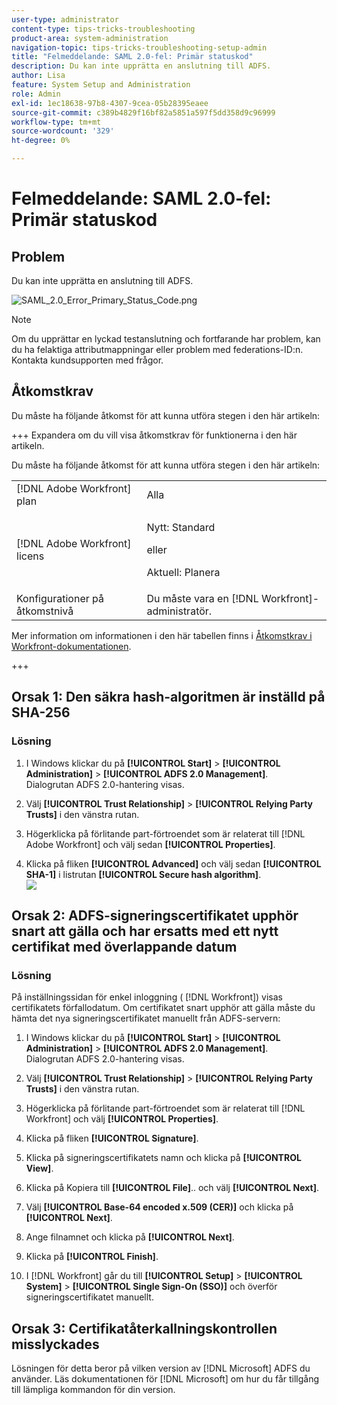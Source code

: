 ```yaml
---
user-type: administrator
content-type: tips-tricks-troubleshooting
product-area: system-administration
navigation-topic: tips-tricks-troubleshooting-setup-admin
title: "Felmeddelande: SAML 2.0-fel: Primär statuskod"
description: Du kan inte upprätta en anslutning till ADFS.
author: Lisa
feature: System Setup and Administration
role: Admin
exl-id: 1ec18638-97b8-4307-9cea-05b28395eaee
source-git-commit: c389b4829f16bf82a5851a597f5dd358d9c96999
workflow-type: tm+mt
source-wordcount: '329'
ht-degree: 0%

---
```


# Felmeddelande: SAML 2.0-fel: Primär statuskod

## Problem

Du kan inte upprätta en anslutning till ADFS.

![SAML_2.0_Error_Primary_Status_Code.png](assets/saml-2.0-error-primary-status-code.png)

>[!NOTE]
>
>Om du upprättar en lyckad testanslutning och fortfarande har problem, kan du ha felaktiga attributmappningar eller problem med federations-ID:n. Kontakta kundsupporten med frågor.

## Åtkomstkrav

Du måste ha följande åtkomst för att kunna utföra stegen i den här artikeln:

+++ Expandera om du vill visa åtkomstkrav för funktionerna i den här artikeln.

Du måste ha följande åtkomst för att kunna utföra stegen i den här artikeln:

<table style="table-layout:auto"> 
 <col> 
 <col> 
 <tbody> 
  <tr> 
   <td role="rowheader">[!DNL Adobe Workfront] plan</td> 
   <td>Alla</td> 
  </tr> 
  <tr> 
   <td role="rowheader">[!DNL Adobe Workfront] licens</td> 
   <td>
   <p>Nytt: Standard</p>
   <p>eller</p>
   <p>Aktuell: Planera</p></td> 
  </tr> 
  <tr> 
   <td role="rowheader">Konfigurationer på åtkomstnivå</td> 
   <td>Du måste vara en [!DNL Workfront]-administratör. </td> 
  </tr> 
 </tbody> 
</table>

Mer information om informationen i den här tabellen finns i [Åtkomstkrav i Workfront-dokumentationen](/help/quicksilver/administration-and-setup/add-users/access-levels-and-object-permissions/access-level-requirements-in-documentation.md).

+++

## Orsak 1: Den säkra hash-algoritmen är inställd på SHA-256

### Lösning

1. I Windows klickar du på **[!UICONTROL Start]** > **[!UICONTROL Administration]** > **[!UICONTROL ADFS 2.0 Management]**.\
   Dialogrutan ADFS 2.0-hantering visas.

1. Välj **[!UICONTROL Trust Relationship]** > **[!UICONTROL Relying Party Trusts]** i den vänstra rutan.

1. Högerklicka på förlitande part-förtroendet som är relaterat till [!DNL Adobe Workfront] och välj sedan **[!UICONTROL Properties]**.
1. Klicka på fliken **[!UICONTROL Advanced]** och välj sedan **[!UICONTROL SHA-1]** i listrutan **[!UICONTROL Secure hash algorithm]**.\
   ![](assets/1-350x287.png)

## Orsak 2: ADFS-signeringscertifikatet upphör snart att gälla och har ersatts med ett nytt certifikat med överlappande datum

### Lösning

På inställningssidan för enkel inloggning ( [!DNL Workfront]) visas certifikatets förfallodatum. Om certifikatet snart upphör att gälla måste du hämta det nya signeringscertifikatet manuellt från ADFS-servern:

1. I Windows klickar du på **[!UICONTROL Start]** > **[!UICONTROL Administration]** > **[!UICONTROL ADFS 2.0 Management]**.\
   Dialogrutan ADFS 2.0-hantering visas.

1. Välj **[!UICONTROL Trust Relationship]** > **[!UICONTROL Relying Party Trusts]** i den vänstra rutan.

1. Högerklicka på förlitande part-förtroendet som är relaterat till [!DNL Workfront] och välj **[!UICONTROL Properties]**.
1. Klicka på fliken **[!UICONTROL Signature]**.
1. Klicka på signeringscertifikatets namn och klicka på **[!UICONTROL View]**.
1. Klicka på Kopiera till **[!UICONTROL File]**.. och välj **[!UICONTROL Next]**.

1. Välj **[!UICONTROL Base-64 encoded x.509 (CER)]** och klicka på **[!UICONTROL Next]**.

1. Ange filnamnet och klicka på **[!UICONTROL Next]**.
1. Klicka på **[!UICONTROL Finish]**.
1. I [!DNL Workfront] går du till **[!UICONTROL Setup]** > **[!UICONTROL System]** > **[!UICONTROL Single Sign-On (SSO)]** och överför signeringscertifikatet manuellt.

## Orsak 3: Certifikatåterkallningskontrollen misslyckades

Lösningen för detta beror på vilken version av [!DNL Microsoft] ADFS du använder. Läs dokumentationen för [!DNL Microsoft] om hur du får tillgång till lämpliga kommandon för din version.
